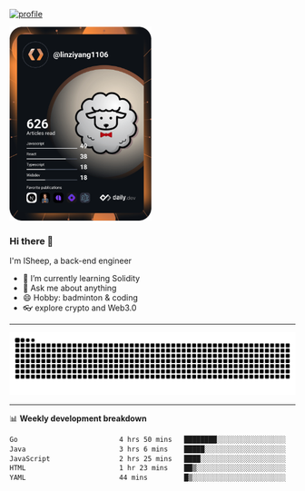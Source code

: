 [![profile](https://user-images.githubusercontent.com/54968314/208005045-e4b42f3b-833d-4242-bfcc-e764865553a2.svg)](https://www.calligrapher.ai/)

<a href="https://app.daily.dev/linziyang1106"><img src="/devcard.png" width="250" alt="ISheep's Dev Card"/></a>

### Hi there 🐏

I'm ISheep, a back-end engineer

- 🔭 I’m currently learning Solidity
- 💬 Ask me about anything
- 😄 Hobby: badminton & coding
- 👓 explore crypto and Web3.0

-------

![](https://raw.githubusercontent.com/ISheepp/ISheepp/output/github-contribution-grid-snake.svg)

-------

📊 **Weekly development breakdown**
<!--START_SECTION:waka-->

```txt
Go                         4 hrs 50 mins   ████████░░░░░░░░░░░░░░░░░   31.80 %
Java                       3 hrs 6 mins    █████░░░░░░░░░░░░░░░░░░░░   20.42 %
JavaScript                 2 hrs 25 mins   ████░░░░░░░░░░░░░░░░░░░░░   15.97 %
HTML                       1 hr 23 mins    ██▒░░░░░░░░░░░░░░░░░░░░░░   09.12 %
YAML                       44 mins         █▒░░░░░░░░░░░░░░░░░░░░░░░   04.87 %
```

<!--END_SECTION:waka-->
